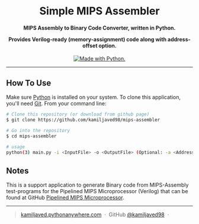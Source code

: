 
<h1 align="center">
  <br>
  Simple MIPS Assembler
  <br>
</h1>

<h4 align="center">MIPS Assembly to Binary Code Converter, written in Python. <p>Provides Verilog-ready (memory-assignment) code along with address-offset option.</p></h4>

<p align="center">

  <a href="https://www.python.org/">
		<img src="http://ForTheBadge.com/images/badges/made-with-python.svg" alt=" Made with Python.">
  </a>

</p>


<hr>


## How To Use

Make sure [Python](https://www.python.org/) is installed on your system. 
To clone this application, you'll need [Git](https://git-scm.com). From your command line:

```bash
# Clone this repository (or download from github page)
$ git clone https://github.com/kamiljaved98/mips-assembler

# Go into the repository
$ cd mips-assembler

# usage
python(3) main.py -i <InputFile> -o <OutputFile> (Optional: -a <AddressOffset> -l [output log])

```

## Notes

This is a support application to generate Binary code from MIPS-Assembly test-programs for the Pipelined MIPS Microprocessor (Verilog) that can be found at GitHub [Pipelined MIPS Microprocessor](https://github.com/kamiljaved98/mips-pipelined).

---

> [kamiljaved.pythonanywhere.com](https://kamiljaved.pythonanywhere.com/) &nbsp;&middot;&nbsp;
> GitHub [@kamiljaved98](https://github.com/kamiljaved98) &nbsp;&middot;&nbsp;
